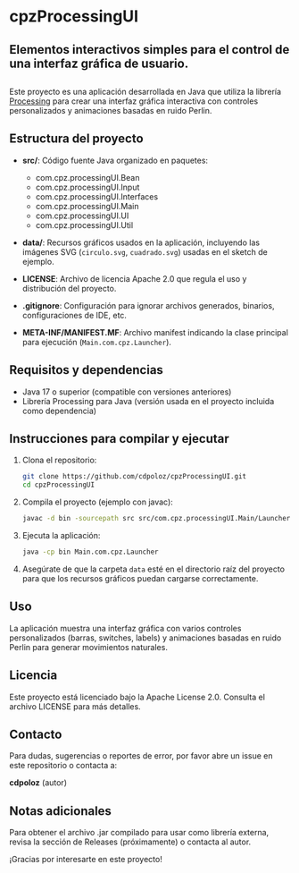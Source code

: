 # cpzProcessingUI
## Elementos interactivos simples para el control de una interfaz gráfica de usuario.
##

Este proyecto es una aplicación desarrollada en Java que utiliza la librería [Processing](https://processing.org/) para crear una interfaz gráfica interactiva con controles personalizados y animaciones basadas en ruido Perlin.

## Estructura del proyecto

- **src/**: Código fuente Java organizado en paquetes:
    - com.cpz.processingUI.Bean
    - com.cpz.processingUI.Input
    - com.cpz.processingUI.Interfaces
    - com.cpz.processingUI.Main
    - com.cpz.processingUI.UI
    - com.cpz.processingUI.Util

- **data/**: Recursos gráficos usados en la aplicación, incluyendo las imágenes SVG (`circulo.svg`, `cuadrado.svg`) usadas en el sketch de ejemplo.

- **LICENSE**: Archivo de licencia Apache 2.0 que regula el uso y distribución del proyecto.

- **.gitignore**: Configuración para ignorar archivos generados, binarios, configuraciones de IDE, etc.

- **META-INF/MANIFEST.MF**: Archivo manifest indicando la clase principal para ejecución (`Main.com.cpz.Launcher`).

## Requisitos y dependencias

- Java 17 o superior (compatible con versiones anteriores)
- Librería Processing para Java (versión usada en el proyecto incluida como dependencia)

## Instrucciones para compilar y ejecutar

1. Clona el repositorio:

   ```bash
   git clone https://github.com/cdpoloz/cpzProcessingUI.git
   cd cpzProcessingUI
   ```

2. Compila el proyecto (ejemplo con javac):

   ```bash
   javac -d bin -sourcepath src src/com.cpz.processingUI.Main/Launcher.java
   ```

3. Ejecuta la aplicación:

   ```bash
   java -cp bin Main.com.cpz.Launcher
   ```

4. Asegúrate de que la carpeta `data` esté en el directorio raíz del proyecto para que los recursos gráficos puedan cargarse correctamente.


## Uso

La aplicación muestra una interfaz gráfica con varios controles personalizados (barras, switches, labels) y animaciones basadas en ruido Perlin para generar movimientos naturales.

## Licencia

Este proyecto está licenciado bajo la Apache License 2.0. Consulta el archivo LICENSE para más detalles.

## Contacto

Para dudas, sugerencias o reportes de error, por favor abre un issue en este repositorio o contacta a:

**cdpoloz** (autor)

## Notas adicionales

Para obtener el archivo .jar compilado para usar como librería externa, revisa la sección de Releases (próximamente) o contacta al autor.

¡Gracias por interesarte en este proyecto!
